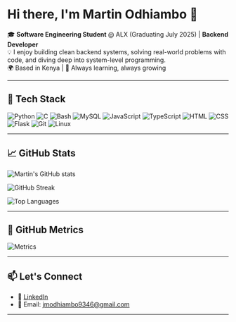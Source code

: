 # Hi there, I'm Martin Odhiambo 👋

🎓 **Software Engineering Student** @ ALX (Graduating July 2025) | **Backend Developer**  
💡 I enjoy building clean backend systems, solving real-world problems with code, and diving deep into system-level programming.  
🌍 Based in Kenya | 🧠 Always learning, always growing

---

## 💼 Tech Stack
![Python](https://img.shields.io/badge/-Python-333?style=flat&logo=python)
![C](https://img.shields.io/badge/-C-333?style=flat&logo=c)
![Bash](https://img.shields.io/badge/-Bash-333?style=flat&logo=gnu-bash)
![MySQL](https://img.shields.io/badge/-MySQL-333?style=flat&logo=mysql)
![JavaScript](https://img.shields.io/badge/-JavaScript-333?style=flat&logo=javascript)
![TypeScript](https://img.shields.io/badge/-TypeScript-333?style=flat&logo=typescript)
![HTML](https://img.shields.io/badge/-HTML-333?style=flat&logo=html5)
![CSS](https://img.shields.io/badge/-CSS-333?style=flat&logo=css3)
![Flask](https://img.shields.io/badge/-Flask-333?style=flat&logo=flask)
![Git](https://img.shields.io/badge/-Git-333?style=flat&logo=git)
![Linux](https://img.shields.io/badge/-Linux-333?style=flat&logo=linux)

---

## 📈 GitHub Stats

![Martin's GitHub stats](https://github-readme-stats.vercel.app/api?username=jmodhiambo&show_icons=true&theme=github_dark&count_private=true)

![GitHub Streak](https://streak-stats.demolab.com?user=jmodhiambo&theme=github-dark&hide_border=false)

![Top Languages](https://github-readme-stats.vercel.app/api/top-langs/?username=jmodhiambo&layout=compact&theme=github_dark)

---

## 🧮 GitHub Metrics

![Metrics](https://github.com/jmodhiambo/jmodhiambo/blob/main/github-metrics.svg)

---

## 📫 Let's Connect

- 💼 [LinkedIn](https://www.linkedin.com/in/martin-odhiambo-13b04817b/)
- 📧 Email: [jmodhiambo9346@gmail.com](mailto:jmodhiambo9346@gmail.com)

---
